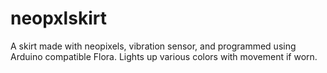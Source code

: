 # neopxlskirt
A skirt made with neopixels, vibration sensor, and programmed using Arduino compatible Flora. Lights up various colors with movement if worn.
